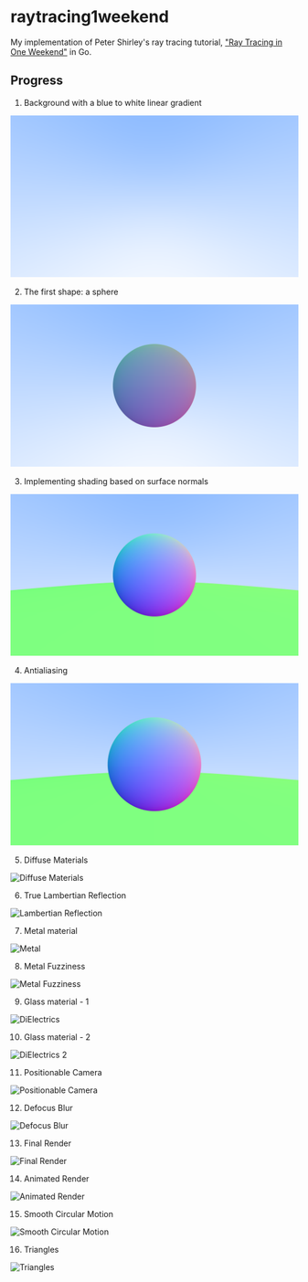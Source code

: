 # raytracing1weekend

My implementation of Peter Shirley's ray tracing tutorial, ["Ray Tracing in One Weekend"](https://raytracing.github.io/books/RayTracingInOneWeekend.html) in Go.

## Progress

1. Background with a blue to white linear gradient

![Render Background](00_background.png)

2. The first shape: a sphere

![Sphere in forefront](01_sphere.png)

3. Implementing shading based on surface normals

![Normal Shading](02_normal_shading.png)

4. Antialiasing

![Antialiasing](03_antialiasing.png)

5. Diffuse Materials

![Diffuse Materials](04_diffuse_materials.png)

6. True Lambertian Reflection

![Lambertian Reflection](05_lambertian_reflection.png)

7. Metal material

![Metal](06_metal.png)

8. Metal Fuzziness

![Metal Fuzziness](07_metal_fuziness.png)

9. Glass material - 1

![DiElectrics](08_glass1.png)

10. Glass material - 2

![DiElectrics 2](09_glass2.png)

11. Positionable Camera

![Positionable Camera](10_positionable_camera.png)

12. Defocus Blur

![Defocus Blur](11_defocus_blur.png)

13. Final Render

![Final Render](12_final_render.png)

14. Animated Render

![Animated Render](13_animated.gif)

15. Smooth Circular Motion

![Smooth Circular Motion](14_smooth_circular_motion.gif)

16. Triangles

![Triangles](15_triangles.gif)


